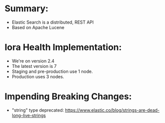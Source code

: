 # Summary:

- Elastic Search is a distributed, REST API
- Based on Apache Lucene

# Iora Health Implementation:
- We're on version 2.4
- The latest version is 7
- Staging and pre-production use 1 node.
- Production uses 3 nodes.

# Impending Breaking Changes:
- "string" type deprecated:  https://www.elastic.co/blog/strings-are-dead-long-live-strings
